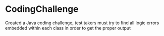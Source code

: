 # CodingChallenge


Created a Java coding challenge, test takers must try to find all logic errors embedded within each class in order to get the
proper output
